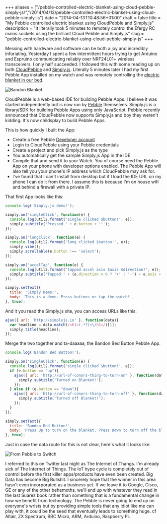 +++
aliases = ["/pebble-controlled-electric-blanket-using-cloud-pebble-simply-js/","/2014/04/13/pebble-controlled-electric-blanket-using-cloud-pebble-simply-js"]
date = "2014-04-13T10:48:56+01:00"
draft = false
title = "My Pebble controlled electric blanket using CloudPebble and Simply.js"
description = "It literally took 5 minutes to remotely control the Efergy RC mains sockets using the brilliant Cloud Pebble and Simply.js"
slug = "pebble-controlled-electric-blanket-using-cloud-pebble-simply-js"
+++

Messing with hardware and software can be both a joy and incredibly infuriating. Yesterday I spent a few intermittent hours trying to get Arduino and Espruino communicating reliably over NRF24L01+ wireless transceivers. I only half succeeded. I followed this with some reading up on both [CloudPebble](https://cloudpebble.net) and [Simply.js](http://simplyjs.io/). Literally 5 minutes later I had my first Pebble App installed on my watch and was remotely controlling the [electric blanket in our bed](http://conoroneill.net/our-web-and-mobile-enabled-electric-blanket-using-electric-irelands-efergy-rc-sockets).

![Bandon Blanket](https://d2j17b10ywb1i7.cloudfront.net/wp-content/uploads/2014/04/pebble_blanket.jpg "Bandon Bed Button")

CloudPebble is a web-based IDE for building Pebble Apps. I believe it was started independently but is now run by [Pebble](http://getpebble.com) themselves. Simply.js is a library/SDK for building Pebble Apps using only JavaScript. Pebble recently announced that CloudPebble now supports Simply.js and boy they weren't kidding. It's now childsplay to build Pebble Apps.

This is how quickly I built the App:

* Create a free Pebble [Developer account](https://developer.getpebble.com/) 
* Login to CloudPebble using your Pebble credentials
* Create a project and pick Simply.js as the type
* You automatically get the sample Simply.js App in the IDE
* Compile that and send it to your Watch. You of course need the Pebble App on your phone with developer options enabled. The Pebble App will also tell you your phone's IP address which CloudPebble may ask for.
* I've found that I can't install from desktop but if I load the IDE URL on my phone I can do it from there. I assume this is because I'm on house wifi and behind a firewall with a private IP.

That first App looks like this:

```javascript
console.log('Simply.js demo!');

simply.on('singleClick', function(e) {
  console.log(util2.format('single clicked $button!', e));
  simply.subtitle('Pressed ' + e.button + '!');
});

simply.on('longClick', function(e) {
  console.log(util2.format('long clicked $button!', e));
  simply.vibe();
  simply.scrollable(e.button !== 'select');
});

simply.on('accelTap', function(e) {
  console.log(util2.format('tapped accel axis $axis $direction!', e));
  simply.subtitle('Tapped ' + (e.direction > 0 ? '+' : '-') + e.axis + '!');
});

simply.setText({
  title: 'Simply Demo!',
  body: 'This is a demo. Press buttons or tap the watch!',
}, true);
```


And it you read the Simply.js site, you can access URLs like this:

```javascript
ajax({ url: 'http://simplyjs.io' }, function(data){
  var headline = data.match(/<h1>(.*?)<\/h1>/)[1];
  simply.title(headline);
});
```

Merge the two together and ta-daaaaa, the Bandon Bed Button Pebble App.


```javascript
console.log('Bandon Bed Button!');

simply.on('singleClick', function(e) {
  console.log(util2.format('single clicked $button!', e));
  if (e.button == "up"){
    ajax({ url: 'http://url-of-conors-thing-to-turn-on' }, function(data){
      simply.subtitle('Turned on Blanket!');  
    });    
  } else if (e.button == "down"){
    ajax({ url: 'http://url-of-conors-thing-to-turn-off' }, function(data){
      simply.subtitle('Turned off Blanket!');  
    });        
  }
});

simply.setText({
  title: 'Bandon Bed Button!',
  body: 'Press Up to turn on the blanket. Press Down to turn off the blanket.',
}, true);
```


Just in case the data route for this is not clear, here's what it looks like:

![From Pebble to Switch](https://d2j17b10ywb1i7.cloudfront.net/wp-content/uploads/2014/04/pebble_data_flow.png "Pebble Data Flow")


I referred to this on Twitter last night as The Internet of Thangs. I'm already sick of The Internet of Things. The IoT hype cycle is completely out of control before the first killer apps/products have even been created. Big Data has become Big Bullshit. I sincerely hope that the winner in this area hasn't even incorporated as a business yet. If we leave it to Google, Cisco, GE or any of the other behemoths, we'll end up with whatever they read in the last Suarez book rather than something that is a fundamental change in how we benefit from technology. The Pebble is never going to end up on everyone's wrists but by providing simple tools that any idiot like me can play with, it could be the seed that eventually leads to something huge. cf Altair, ZX Spectrum, BBC Micro, ARM, Arduino, Raspberry Pi.

